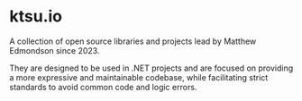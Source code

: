 # ktsu.io

A collection of open source libraries and projects lead by Matthew Edmondson since 2023.

They are designed to be used in .NET projects and are focused on providing a more expressive and maintainable codebase, while facilitating strict standards to avoid common code and logic errors.
